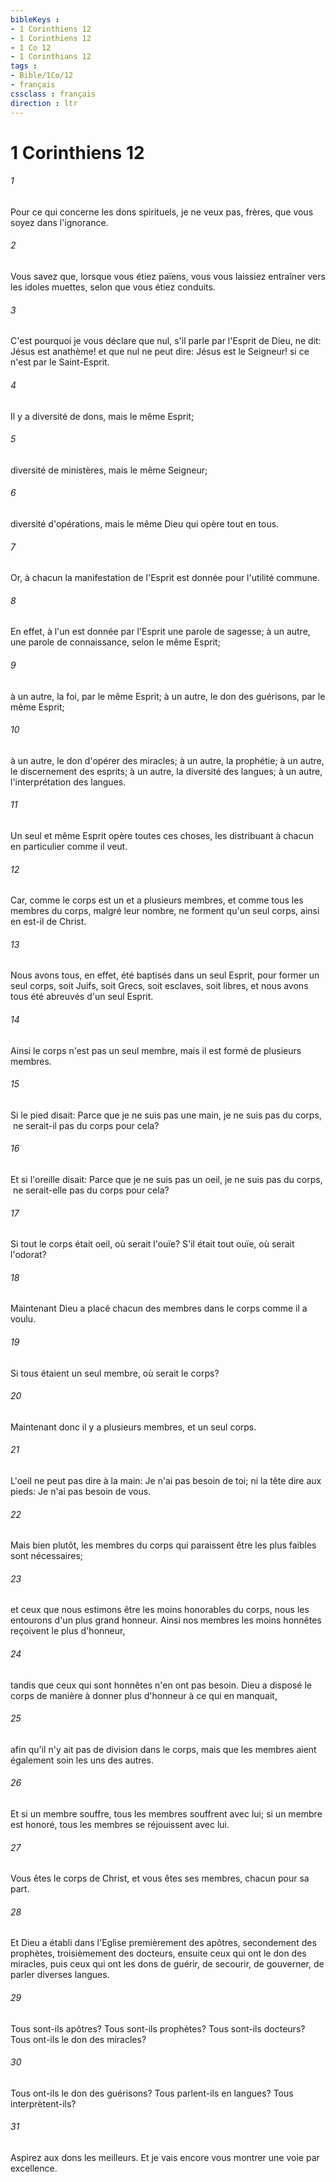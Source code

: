 ```yaml
---
bibleKeys : 
- 1 Corinthiens 12
- 1 Corinthiens 12
- 1 Co 12
- 1 Corinthians 12
tags : 
- Bible/1Co/12
- français
cssclass : français
direction : ltr
---
```


# 1 Corinthiens 12

###### 1
Pour ce qui concerne les dons spirituels, je ne veux pas, frères, que vous soyez dans l'ignorance.
###### 2
Vous savez que, lorsque vous étiez païens, vous vous laissiez entraîner vers les idoles muettes, selon que vous étiez conduits.
###### 3
C'est pourquoi je vous déclare que nul, s'il parle par l'Esprit de Dieu, ne dit: Jésus est anathème! et que nul ne peut dire: Jésus est le Seigneur! si ce n'est par le Saint-Esprit.
###### 4
Il y a diversité de dons, mais le même Esprit;
###### 5
diversité de ministères, mais le même Seigneur;
###### 6
diversité d'opérations, mais le même Dieu qui opère tout en tous.
###### 7
Or, à chacun la manifestation de l'Esprit est donnée pour l'utilité commune.
###### 8
En effet, à l'un est donnée par l'Esprit une parole de sagesse; à un autre, une parole de connaissance, selon le même Esprit;
###### 9
à un autre, la foi, par le même Esprit; à un autre, le don des guérisons, par le même Esprit;
###### 10
à un autre, le don d'opérer des miracles; à un autre, la prophétie; à un autre, le discernement des esprits; à un autre, la diversité des langues; à un autre, l'interprétation des langues.
###### 11
Un seul et même Esprit opère toutes ces choses, les distribuant à chacun en particulier comme il veut.
###### 12
Car, comme le corps est un et a plusieurs membres, et comme tous les membres du corps, malgré leur nombre, ne forment qu'un seul corps, ainsi en est-il de Christ.
###### 13
Nous avons tous, en effet, été baptisés dans un seul Esprit, pour former un seul corps, soit Juifs, soit Grecs, soit esclaves, soit libres, et nous avons tous été abreuvés d'un seul Esprit.
###### 14
Ainsi le corps n'est pas un seul membre, mais il est formé de plusieurs membres.
###### 15
Si le pied disait: Parce que je ne suis pas une main, je ne suis pas du corps,  ne serait-il pas du corps pour cela?
###### 16
Et si l'oreille disait: Parce que je ne suis pas un oeil, je ne suis pas du corps,  ne serait-elle pas du corps pour cela?
###### 17
Si tout le corps était oeil, où serait l'ouïe? S'il était tout ouïe, où serait l'odorat?
###### 18
Maintenant Dieu a placé chacun des membres dans le corps comme il a voulu.
###### 19
Si tous étaient un seul membre, où serait le corps?
###### 20
Maintenant donc il y a plusieurs membres, et un seul corps.
###### 21
L'oeil ne peut pas dire à la main: Je n'ai pas besoin de toi; ni la tête dire aux pieds: Je n'ai pas besoin de vous.
###### 22
Mais bien plutôt, les membres du corps qui paraissent être les plus faibles sont nécessaires;
###### 23
et ceux que nous estimons être les moins honorables du corps, nous les entourons d'un plus grand honneur. Ainsi nos membres les moins honnêtes reçoivent le plus d'honneur,
###### 24
tandis que ceux qui sont honnêtes n'en ont pas besoin. Dieu a disposé le corps de manière à donner plus d'honneur à ce qui en manquait,
###### 25
afin qu'il n'y ait pas de division dans le corps, mais que les membres aient également soin les uns des autres.
###### 26
Et si un membre souffre, tous les membres souffrent avec lui; si un membre est honoré, tous les membres se réjouissent avec lui.
###### 27
Vous êtes le corps de Christ, et vous êtes ses membres, chacun pour sa part.
###### 28
Et Dieu a établi dans l'Eglise premièrement des apôtres, secondement des prophètes, troisièmement des docteurs, ensuite ceux qui ont le don des miracles, puis ceux qui ont les dons de guérir, de secourir, de gouverner, de parler diverses langues.
###### 29
Tous sont-ils apôtres? Tous sont-ils prophètes? Tous sont-ils docteurs? Tous ont-ils le don des miracles?
###### 30
Tous ont-ils le don des guérisons? Tous parlent-ils en langues? Tous interprètent-ils?
###### 31
Aspirez aux dons les meilleurs. Et je vais encore vous montrer une voie par excellence.
